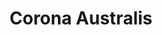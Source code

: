 ---
title: "Corona Australis"
hashtag: corona-australis
borders:
  - Ara
  - Sagittarius
  - Scorpius
  - Telescopium
related:
  - Corona Borealis
tags:
  - Constellation
---
